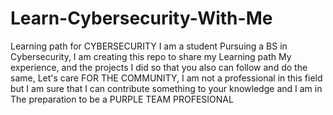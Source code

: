 # Learn-Cybersecurity-With-Me
Learning path for CYBERSECURITY
I am a student Pursuing a BS in Cybersecurity, I am creating this repo to share my Learning path My experience, and the projects I did so that you also can follow and do the same, Let's care FOR THE COMMUNITY, I am not a professional in this field but I am sure that I can contribute something to your knowledge and I am in The preparation to be a PURPLE TEAM PROFESIONAL 
